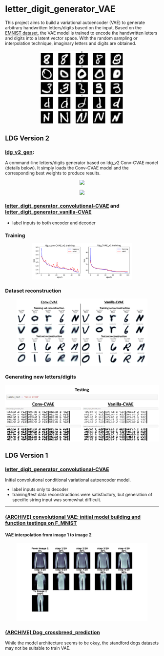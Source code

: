 # letter_digit_generator_VAE
This project aims to build a variational autoencoder (VAE) to generate arbitrary handwritten letters/digits based on the input. Based on the [EMNIST dataset](https://www.nist.gov/node/1298471/emnist-dataset), the VAE model is trained to encode the handwritten letters and digits into a latent vector space. With the random sampling or interpolation technique, imaginary letters and digits are obtained.

<p align="center">
<img src="images/EMNIST_samples.png" width="55%"></p>
</p>

## LDG Version 2
### [ldg_v2_gen](https://github.com/sungsujaing/Artificial_Intelligence_Data_Science_Portfolio/blob/master/Letter_digit_generator/ldg_v2_gen.py):
A command-line letters/digits generator based on ldg_v2 Conv-CVAE model (details below). It simply loads the Conv-CVAE model and the corresponding best weights to produce results.

<p align="center">
<img src="Letter_digit_generator/images/ldg_v2_gen_help.png" width="50%">
</p>
<p align="center">
<img src="Letter_digit_generator/images/ldg_v2_gen_summary.png" width="100%">
</p>

### [letter_digit_generator_convolutional-CVAE](https://github.com/sungsujaing/letter_digit_generator_VAE/blob/master/letter_digit_generator_v2_conv-CVAE.ipynb) and [letter_digit_generator_vanilla-CVAE](https://github.com/sungsujaing/letter_digit_generator_VAE/blob/master/letter_digit_generator_v2_CVAE.ipynb)
* label inputs to both encoder and decoder
### Training

<p align="center">
<img src="images/summary_ldg_v2_training.png" width="65%"></p>
</p>

### Dataset reconstruction 

<p align="center">
<img src="images/summary_ldg_v2_reconstruction.png" width="85%"></p>
</p>

### Generating new letters/digits

<p align="center">
<img src="images/summary_ldg_v2_testing.png" width="100%"></p>
</p>

## LDG Version 1
### [letter_digit_generator_convolutional-CVAE](https://github.com/sungsujaing/letter_digit_generator_VAE/blob/master/letter_digit_generator_v1.ipynb)
Initial convolutional conditional variational autoencoder model.
* label inputs only to decoder
* training/test data reconstructions were satisfactory, but generation of specific string input was somewhat difficult.

---

### [(ARCHIVE) convolutional VAE: initial model building and function testings on F_MNIST](https://github.com/sungsujaing/letter_digit_generator_VAE/blob/master/convolutional%20beta-VAE%20on%20F_MNIST.ipynb)
#### VAE interpolation from image 1 to image 2

<p align="center">
<img src="interpolation_images_fMNIST/summary.png" width="85%"></p>
</p>

### [(ARCHIVE) Dog_crossbreed_prediction](https://github.com/sungsujaing/letter_digit_generator_VAE/tree/master/(archive)vae_test_standford_dog_breed_dataset/dog_crossbreed_prediction)
While the model architecture seems to be okay, the [standford dogs datasets](http://vision.stanford.edu/aditya86/ImageNetDogs/) may not be suitable to train VAE.

